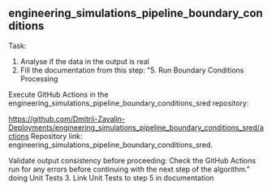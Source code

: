 ## engineering_simulations_pipeline_boundary_conditions

Task:
1. Analyse if the data in the output is real
2. Fill the documentation from this step: "5. Run Boundary Conditions Processing

Execute GitHub Actions in the engineering_simulations_pipeline_boundary_conditions_sred repository:

https://github.com/Dmitrii-Zavalin-Deployments/engineering_simulations_pipeline_boundary_conditions_sred/actions
Repository link: engineering_simulations_pipeline_boundary_conditions_sred.

Validate output consistency before proceeding: Check the GitHub Actions run for any errors before continuing with the next step of the algorithm." doing Unit Tests
3. Link Unit Tests to step 5 in documentation
